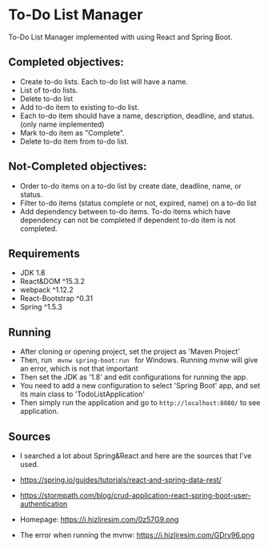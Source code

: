 # To-Do List Manager
To-Do List Manager implemented with using React and Spring Boot.
 
## Completed objectives:
- Create to-do lists. Each to-do list will have a name.
- List of to-do lists.
- Delete to-do list
- Add to-do item to existing to-do list.
- Each to-do item should have a name, description, deadline, and status. (only name implemented)
- Mark to-do item as "Complete".
- Delete to-do item from to-do list.

## Not-Completed objectives:
- Order to-do items on a to-do list by create date, deadline, name, or status.
- Filter to-do items (status complete or not, expired, name) on a to-do list
- Add dependency between to-do items. To-do items which have dependency can not be completed if dependent to-do item is not completed.

## Requirements
- JDK 1.8
- React&DOM ^15.3.2
- webpack ^1.12.2
- React-Bootstrap ^0.31
- Spring ^1.5.3

## Running
- After cloning or opening project, set the project as 'Maven Project'
- Then, run <code> mvnw spring-boot:run </code> for Windows. Running mvnw will give an error, which is not that important
- Then set the JDK as '1.8' and  edit configurations for running the app.
- You need to add a new configuration to select 'Spring Boot' app, and set its main class to 'TodoListApplication'
- Then simply run the application and go to <code>http://localhost:8080/</code> to see application.

## Sources
- I searched a lot about Spring&React and here are the sources that I've used.
- https://spring.io/guides/tutorials/react-and-spring-data-rest/
- https://stormpath.com/blog/crud-application-react-spring-boot-user-authentication

- Homepage: https://i.hizliresim.com/0z57G9.png
- The error when running the mvnw: https://i.hizliresim.com/GDrv96.png
